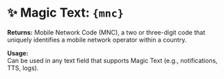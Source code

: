# ✨ Magic Text: `{mnc}`

**Returns:** Mobile Network Code (MNC), a two or three-digit code that uniquely identifies a mobile network operator within a country.

**Usage:**  
Can be used in any text field that supports Magic Text (e.g., notifications, TTS, logs).
